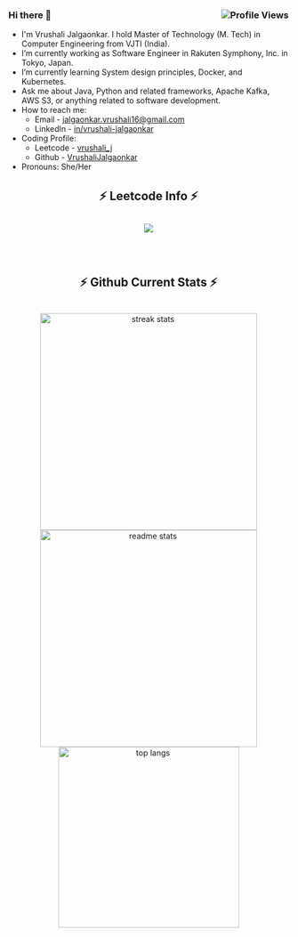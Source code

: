 ### Hi there 👋 <img align="right" src="https://komarev.com/ghpvc/?username=VrushaliJalgaonkar&color=blue" alt="Profile Views" />

- I'm Vrushali Jalgaonkar. I hold Master of Technology (M. Tech) in Computer Engineering from VJTI (India).
- I’m currently working as Software Engineer in Rakuten Symphony, Inc. in Tokyo, Japan.
- I’m currently learning System design principles, Docker, and Kubernetes. <!-- - I’m looking to collaborate on remote projects having tech stack - Java, Python, Go, and related frameworks. -->
- Ask me about Java, Python and related frameworks, Apache Kafka, AWS S3, or anything related to software development.
- How to reach me:  
  - Email - jalgaonkar.vrushali16@gmail.com  
  - LinkedIn - [in/vrushali-jalgaonkar](https://www.linkedin.com/in/vrushali-jalgaonkar/)  
- Coding Profile:  
  - Leetcode - [vrushali_j](https://leetcode.com/vrushali_j/)  
  - Github - [VrushaliJalgaonkar](https://github.com/VrushaliJalgaonkar)  
- Pronouns: She/Her

<h2 align="center">⚡ Leetcode Info ⚡<h2>  
<p align="center"> 
  
  <img  align=top flex-grow=1 src="https://leetcard.jacoblin.cool/vrushali_j?theme=dark&font=Nunito" />  
  <!--
  &ext=heatmap
  -->
</p>

<br/>
  <h2 align="center">⚡ Github Current Stats ⚡</h2>
<br>
<div align=center>
  <img width=390 src="https://streak-stats.demolab.com/?user=VrushaliJalgaonkar&count_private=true&theme=react&border_radius=10" alt="streak stats"/>
  <img width=390 src="https://github-readme-stats.vercel.app/api?username=VrushaliJalgaonkar&show_icons=true&theme=react&rank_icon=github&border_radius=10" alt="readme stats" />
  <img width=325 align="center" src="https://github-readme-stats.vercel.app/api/top-langs/?username=VrushaliJalgaonkar&hide=HTML&langs_count=8&layout=compact&theme=react&border_radius=10&size_weight=0.5&count_weight=0.5&exclude_repo=github-readme-stats" alt="top langs" />
</div>

  <br/>
